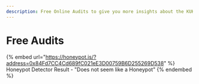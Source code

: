 ```yaml
---
description: Free Online Audits to give you more insights about the KUKU token
---
```


# Free Audits

{% embed url="https://honeypot.is/?address=0x84Fd7CC4Cd689fC021eE3D00759B6D255269D538" %}
Honeypot Detector Result - "Does not seem like a Honeypot"
{% endembed %}
